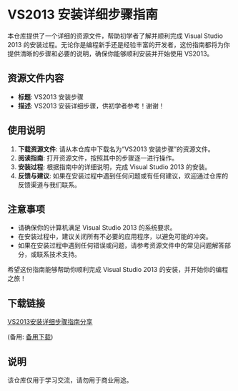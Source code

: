 # VS2013 安装详细步骤指南

本仓库提供了一个详细的资源文件，帮助初学者了解并顺利完成 Visual Studio 2013 的安装过程。无论你是编程新手还是经验丰富的开发者，这份指南都将为你提供清晰的步骤和必要的说明，确保你能够顺利安装并开始使用 VS2013。

## 资源文件内容

- **标题**: VS2013 安装步骤
- **描述**: VS2013 安装详细步骤，供初学者参考！谢谢！

## 使用说明

1. **下载资源文件**: 请从本仓库中下载名为“VS2013 安装步骤”的资源文件。
2. **阅读指南**: 打开资源文件，按照其中的步骤逐一进行操作。
3. **安装过程**: 根据指南中的详细说明，完成 Visual Studio 2013 的安装。
4. **反馈与建议**: 如果在安装过程中遇到任何问题或有任何建议，欢迎通过仓库的反馈渠道与我们联系。

## 注意事项

- 请确保你的计算机满足 Visual Studio 2013 的系统要求。
- 在安装过程中，建议关闭所有不必要的应用程序，以避免可能的冲突。
- 如果在安装过程中遇到任何错误或问题，请参考资源文件中的常见问题解答部分，或联系技术支持。

希望这份指南能够帮助你顺利完成 Visual Studio 2013 的安装，并开始你的编程之旅！

## 下载链接
[VS2013安装详细步骤指南分享](https://pan.quark.cn/s/6064048e0f23) 

(备用: [备用下载](https://pan.baidu.com/s/1yPd5C5B48CrruGaNyle0gQ?pwd=1234))

## 说明

该仓库仅用于学习交流，请勿用于商业用途。
